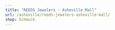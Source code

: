 ```yaml
---
title: "REEDS Jewelers - Asheville Mall"
url: /asheville/reeds-jewelers-asheville-mall/
shop: Schmuck
---
```

